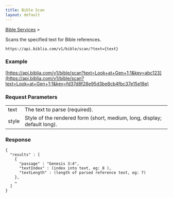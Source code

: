 ```yaml
---
title: Bible Scan
layout: default
---
```

[Bible Services](Bible_Services) >

Scans the specified text for Bible references.

```
https://api.biblia.com/v1/bible/scan/?text={text}
```

### Example

[https://api.biblia.com/v1/bible/scan?text=Look+at+Gen+1:1&key=abc123](https://api.biblia.com/v1/bible/scan?text=Look+at+Gen+1:1&key=fd37d8f28e95d3be8cb4fbc37e15e18e)

### Request Parameters

<table>
<tr><td> text </td><td> The text to parse (required). </td></tr>
<tr><td> style </td><td> Style of the rendered form (short, medium, long, display; default long). </td></tr>
</table>

### Response

```
{
  "results" : [
    {
      "passage" : "Genesis 3:4",
      "textIndex" : (index into text, eg: 8 ),
      "textLength" : (length of parsed reference text, eg: 7)
    },
    …
  ]
}
```

